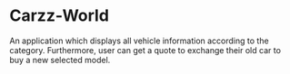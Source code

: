 # Carzz-World
An application which displays all vehicle information according to the category. Furthermore, user can get a quote to exchange their old car to buy a new selected model.
